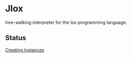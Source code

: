 # Jlox

tree-walking interpreter for the lox programming language.

## Status

[Creating Instances](https://craftinginterpreters.com/classes.html#creating-instances)
